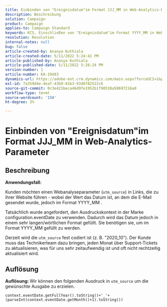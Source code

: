 ```yaml
---
title: Einbinden von "Ereignisdatum"im Format JJJ_MM in Web-Analytics-Parameter
description: Beschreibung
solution: Campaign
product: Campaign
applies-to: Campaign Standard
keywords: KCS, Einschließen von "Ereignisdatum"im Format YYYY_MM in Web Analytics-Parameter
resolution: Resolution
internal-notes: null
bug: false
article-created-by: Ananya Kuthiala
article-created-date: 5/11/2022 5:24:41 PM
article-published-by: Ananya Kuthiala
article-published-date: 5/11/2022 5:26:24 PM
version-number: 1
article-number: KA-19483
dynamics-url: https://adobe-ent.crm.dynamics.com/main.aspx?forceUCI=1&pagetype=entityrecord&etn=knowledgearticle&id=78f18337-4fd1-ec11-a7b5-0022480a8e40
exl-id: 7a359d4e-4eaf-43b9-81b3-93d6f82522c6
source-git-commit: 0c3e421beca46d9fe1952b1f98538a50697216a0
workflow-type: tm+mt
source-wordcount: '150'
ht-degree: 3%

---
```


# Einbinden von &quot;Ereignisdatum&quot;im Format JJJ_MM in Web-Analytics-Parameter

## Beschreibung


<b>Anwendungsfall:</b>

Kunden möchten einen Webanalyseparameter (`utm_source`) in Links, die zu ihrer Website führen - wobei der Wert das Datum ist, an dem die E-Mail gesendet wurde, jedoch im Format YYYY_MM .

Tatsächlich wurde angefordert, den Ausdruckskontext in der Marke configuration.eventDate zu verwenden. Dadurch wird das Datum jedoch in einem sehr langen/wörtlichen Format gefüllt. Sie benötigen sie, um im Format YYYY_MM gefüllt zu werden.

Derzeit wird die `utm_source` fest codiert ist (z. B. &quot;2020_10&quot;). Der Kunde muss das Technikerteam dazu bringen, jeden Monat über Support-Tickets zu aktualisieren, was für uns sehr zeitaufwendig ist und oft nicht rechtzeitig aktualisiert wird.


## Auflösung


<b>Auflösung: </b>Wir können den folgenden Ausdruck in `utm_source` um die gewünschte Ausgabe zu erzielen.

`context.eventDate.getFullYear().toString()+'_'+(parseInt(context.eventDate.getMonth()+1).toString())`
